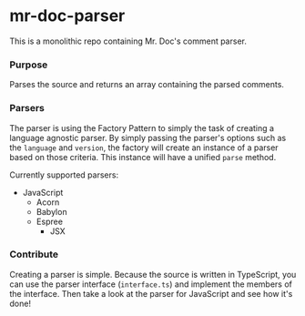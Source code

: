 # mr-doc-parser

This is a monolithic repo containing Mr. Doc's comment parser.

### Purpose

Parses the source and returns an array containing the parsed comments.

### Parsers

The parser is using the Factory Pattern to simply the task of creating a language agnostic parser. By simply passing the parser's options such as the `language` and `version`, the factory will create an instance of a parser based on those criteria. This instance will have a unified `parse` method.

Currently supported parsers:

* JavaScript
  * Acorn
  * Babylon
  * Espree
    * JSX

### Contribute

Creating a parser is simple. Because the source is written in TypeScript, you can use the parser interface (`interface.ts`) and implement the members of the interface. Then take a look at the parser for JavaScript and see how it's done!
